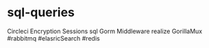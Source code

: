 # sql-queries
Circleci
Encryption
Sessions
sql
Gorm
Middleware
realize
GorillaMux
#rabbitmq
#elasricSearch
#redis
